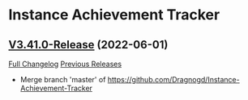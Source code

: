 # Instance Achievement Tracker

## [V3.41.0-Release](https://github.com/Dragnogd/Instance-Achievement-Tracker/tree/V3.41.0-Release) (2022-06-01)
[Full Changelog](https://github.com/Dragnogd/Instance-Achievement-Tracker/commits/V3.41.0-Release) [Previous Releases](https://github.com/Dragnogd/Instance-Achievement-Tracker/releases)

- Merge branch 'master' of https://github.com/Dragnogd/Instance-Achievement-Tracker  
